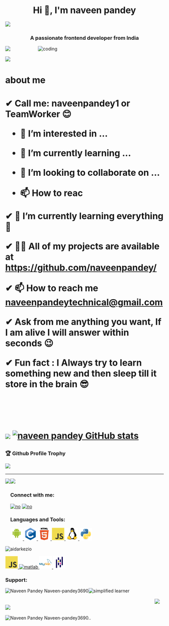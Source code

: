 <h1 align="center">Hi 👋, I'm naveen pandey</h1>

<a href="https://youtube.com/shorts/EnYOy1CcMTw?feature=share"><img src="https://user-images.githubusercontent.com/73097560/115834477-dbab4500-a447-11eb-908a-139a6edaec5c.gif"></a>
<h3 align="center">A passionate frontend developer from India</h3>
<a href="https://youtube.com/shorts/EnYOy1CcMTw?feature=share"><img src="https://user-images.githubusercontent.com/73097560/115834477-dbab4500-a447-11eb-908a-139a6edaec5c.gif"></a>

<img align="right" alt="coding" width="400" src="https://user-images.githubusercontent.com/55389276/140866485-8fb1c876-9a8f-4d6a-98dc-08c4981eaf70.gif">


<img src="https://media.giphy.com/media/iY8CRBdQXODJSCERIr/giphy.gif" width="30px"><br>

<h1 align="left">about me <h1>

✔ Call me: naveenpandey1 or TeamWorker 😊 <br>

  - 👀 I’m interested in ...

  - 🌱 I’m currently learning ...

  - 💞️ I’m looking to collaborate on ...

  - 📫 How to reac

  ✔ 🌱 I’m currently learning everything 🤣<br>

  ✔ 👨‍💻 All of my projects are available at https://github.com/naveenpandey/<br>


  ✔ 📫 How to reach me naveenpandeytechnical@gmail.com<br>

  ✔ Ask from me anything you want, If I am alive I will answer within seconds 😉<br>

  ✔ Fun fact : I Always try to learn something new and then sleep till it store in the brain 😎<br><br><br><br>







<a href="https://youtube.com/shorts/EnYOy1CcMTw?feature=share"><img src="https://user-images.githubusercontent.com/73097560/115834477-dbab4500-a447-11eb-908a-139a6edaec5c.gif"></a>
[![naveen pandey GitHub stats](https://github-readme-stats.vercel.app/api?username=naveenpandey1&include_all_commits=1&hide_rank=1&theme=chartreuse-dark)](https://github.com/anuraghazra/github-readme-stats)

### 🏆 Github Profile Trophy
<img width=800 src="https://github-profile-trophy.vercel.app/?username=akcore&column=8&theme=juicyfresh&no-bg=true&no-frame=true"/>

* * *

<div>
  <img height="170" align="left" src="https://github-readme-stats.vercel.app/api?username=naveenpandey1&count_private=true&include_all_commits=true" />
  <img src="https://github-readme-stats.vercel.app/api/top-langs/?username=akcore&layout=compact" />
</div>





<!---
naveenpandey1/naveenpandey1 is a ✨ special ✨ repository because its `README.md` (this file) appears on your GitHub profile.
You can click the Preview link to take a look at your changes.
--->





<h3 align="left">Connect with me:</h3>
<p align="left">
</p>









<a href="https://dev.to/no" target="blank"><img align="center" src="https://raw.githubusercontent.com/rahuldkjain/github-profile-readme-generator/master/src/images/icons/Social/devto.svg" alt="no" height="30" width="40" /></a>
<a href="https://twitter.com/no" target="blank"><img align="center" src="https://raw.githubusercontent.com/rahuldkjain/github-profile-readme-generator/master/src/images/icons/Social/twitter.svg" alt="no" height="30" width="40" /></a>
</p>

<h3 align="left">Languages and Tools:</h3>
<p align="left"> <a href="https://developer.android.com" target="_blank" rel="noreferrer"> <img src="https://raw.githubusercontent.com/devicons/devicon/master/icons/android/android-original-wordmark.svg" alt="android" width="40" height="40"/> </a> <a href="https://www.cprogramming.com/" target="_blank" rel="noreferrer"> <img src="https://raw.githubusercontent.com/devicons/devicon/master/icons/c/c-original.svg" alt="c" width="40" height="40"/> </a> <a href="https://www.w3.org/html/" target="_blank" rel="noreferrer"> <img src="https://raw.githubusercontent.com/devicons/devicon/master/icons/html5/html5-original-wordmark.svg" alt="html5" width="40" height="40"/> </a> <a href="https://developer.mozilla.org/en-US/docs/Web/JavaScript" target="_blank" rel="noreferrer"> <img src="https://raw.githubusercontent.com/devicons/devicon/master/icons/javascript/javascript-original.svg" alt="javascript" width="40" height="40"/> </a> <a href="https://www.linux.org/" target="_blank" rel="noreferrer"> <img src="https://raw.githubusercontent.com/devicons/devicon/master/icons/linux/linux-original.svg" alt="linux" width="40" height="40"/> </a> <a href="https://www.python.org" target="_blank" rel="noreferrer"> <img src="https://raw.githubusercontent.com/devicons/devicon/master/icons/python/python-original.svg" alt="python" width="40" height="40"/> </a> </p>



<p alien="center"><img align="center" width="350" src="https://github-readme-streak-stats.herokuapp.com/?user=aidarkezio&theme=midnight-purple" alt="aidarkezio" /></p>








</a> <a href="https://developer.mozilla.org/en-US/docs/Web/JavaScript" target="_blank" rel="noreferrer"> <img src="https://raw.githubusercontent.com/devicons/devicon/master/icons/javascript/javascript-original.svg" alt="javascript" width="40" height="40"/> </a> <a href="https://www.mathworks.com/" target="_blank" rel="noreferrer"> <img src="https://upload.wikimedia.org/wikipedia/commons/2/21/Matlab_Logo.png" alt="matlab" width="40" height="40"/> </a> <a href="https://www.mysql.com/" target="_blank" rel="noreferrer"> <img src="https://raw.githubusercontent.com/devicons/devicon/master/icons/mysql/mysql-original-wordmark.svg" alt="mysql" width="40" height="40"/> </a> <a href="https://pandas.pydata.org/" target="_blank" rel="noreferrer"> <img src="https://raw.githubusercontent.com/devicons/devicon/2ae2a900d2f041da66e950e4d48052658d850630/icons/pandas/pandas-original.svg" alt="pandas" width="40" height="40"/> </a>




<h3 align="left">Support:</h3>

<p><img align="left" src="https://github-readme-stats.vercel.app/api/top-langs?username=Naveen-pandey3690&show_icons=true&locale=en&layout=compact" alt="
Naveen Pandey Naveen-pandey3690" /></p>

<p><a href="https://www.buymeacoffee.com/simplified"> <img align="left" src="https://cdn.buymeacoffee.com/buttons/v2/default-yellow.png" height="50" width="210" alt="simplified learner" /></a></p><br><br>
<a href="https://youtube.com/shorts/EnYOy1CcMTw?feature=share"><img src="https://user-images.githubusercontent.com/73097560/115834477-dbab4500-a447-11eb-908a-139a6edaec5c.gif"></a>
<a href="https://youtube.com/shorts/EnYOy1CcMTw?feature=share"><img src="https://user-images.githubusercontent.com/73097560/115834477-dbab4500-a447-11eb-908a-139a6edaec5c.gif"></a>

<p><img align="left" src="https://github-readme-stats.vercel.app/api/top-langs?username=Naveen-pandey3690&show_icons=true&locale=en&layout=compact" alt="
Naveen Pandey Naveen-pandey3690" /></p>











..

<!---
naveenpandey1/naveenpandey1 is a ✨ special ✨ repository because its `README.md` (this file) appears on your GitHub profile.
You can click the Preview link to take a look at your changes.
--->
